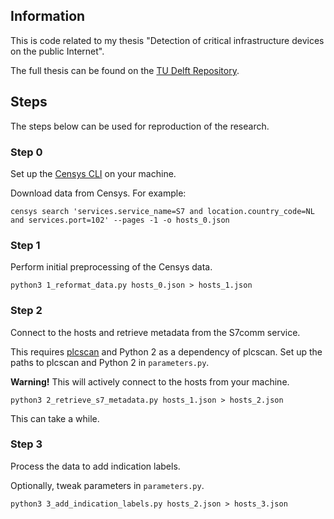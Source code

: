 ## Information

This is code related to my thesis "Detection of critical infrastructure devices on the public Internet".

The full thesis can be found on the [TU Delft Repository](http://resolver.tudelft.nl/uuid:fd89efe5-56e2-4661-aeb1-48ac46a8c9ba).

## Steps

The steps below can be used for reproduction of the research.

### Step 0

Set up the [Censys CLI](https://censys-python.readthedocs.io/en/stable/usage-cli.html) on your machine.

Download data from Censys. For example:

```
censys search 'services.service_name=S7 and location.country_code=NL and services.port=102' --pages -1 -o hosts_0.json
```

### Step 1

Perform initial preprocessing of the Censys data.

```
python3 1_reformat_data.py hosts_0.json > hosts_1.json
```

### Step 2

Connect to the hosts and retrieve metadata from the S7comm service.

This requires [plcscan](https://code.google.com/archive/p/plcscan/) and Python 2 as a dependency of plcscan. Set up the paths to plcscan and Python 2 in `parameters.py`.

**Warning!** This will actively connect to the hosts from your machine.

```
python3 2_retrieve_s7_metadata.py hosts_1.json > hosts_2.json
```

This can take a while.

### Step 3

Process the data to add indication labels.

Optionally, tweak parameters in `parameters.py`.

```
python3 3_add_indication_labels.py hosts_2.json > hosts_3.json
```
